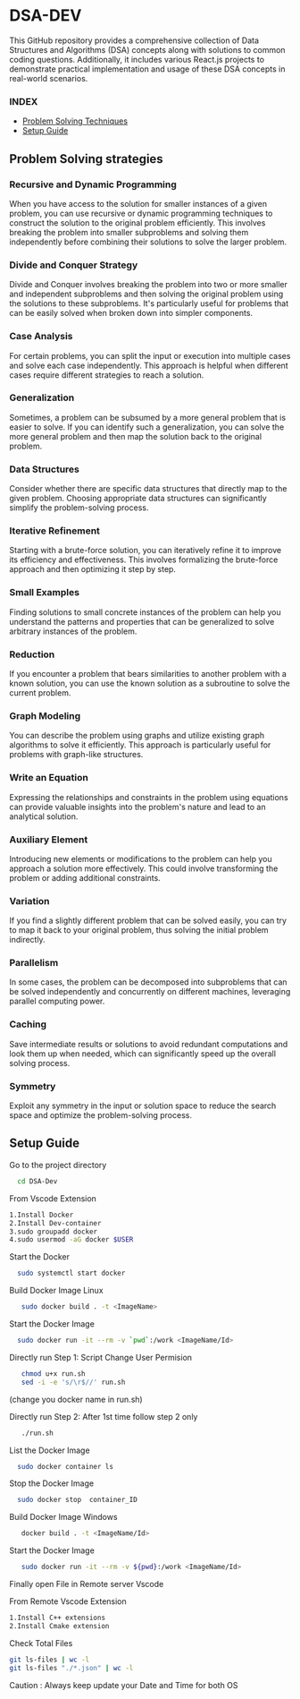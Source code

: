 
# DSA-DEV 

This GitHub repository provides a comprehensive collection of Data Structures and Algorithms (DSA) concepts along with solutions to common coding questions. Additionally, it includes various React.js projects to demonstrate practical implementation and usage of these DSA concepts in real-world scenarios.

### INDEX

* [Problem Solving Techniques](#Problem-Solving-Techniques)
* [Setup Guide](#Setup-Guide)

## Problem Solving strategies

### Recursive and Dynamic Programming
When you have access to the solution for smaller instances of a given problem, you can use recursive or dynamic programming techniques to construct the solution to the original problem efficiently. This involves breaking the problem into smaller subproblems and solving them independently before combining their solutions to solve the larger problem.

### Divide and Conquer Strategy
Divide and Conquer involves breaking the problem into two or more smaller and independent subproblems and then solving the original problem using the solutions to these subproblems. It's particularly useful for problems that can be easily solved when broken down into simpler components.

### Case Analysis
For certain problems, you can split the input or execution into multiple cases and solve each case independently. This approach is helpful when different cases require different strategies to reach a solution.

### Generalization
Sometimes, a problem can be subsumed by a more general problem that is easier to solve. If you can identify such a generalization, you can solve the more general problem and then map the solution back to the original problem.

### Data Structures
Consider whether there are specific data structures that directly map to the given problem. Choosing appropriate data structures can significantly simplify the problem-solving process.

### Iterative Refinement
Starting with a brute-force solution, you can iteratively refine it to improve its efficiency and effectiveness. This involves formalizing the brute-force approach and then optimizing it step by step.

### Small Examples
Finding solutions to small concrete instances of the problem can help you understand the patterns and properties that can be generalized to solve arbitrary instances of the problem.

### Reduction
If you encounter a problem that bears similarities to another problem with a known solution, you can use the known solution as a subroutine to solve the current problem.

### Graph Modeling
You can describe the problem using graphs and utilize existing graph algorithms to solve it efficiently. This approach is particularly useful for problems with graph-like structures.

### Write an Equation
Expressing the relationships and constraints in the problem using equations can provide valuable insights into the problem's nature and lead to an analytical solution.

### Auxiliary Element
Introducing new elements or modifications to the problem can help you approach a solution more effectively. This could involve transforming the problem or adding additional constraints.

### Variation
If you find a slightly different problem that can be solved easily, you can try to map it back to your original problem, thus solving the initial problem indirectly.

### Parallelism
In some cases, the problem can be decomposed into subproblems that can be solved independently and concurrently on different machines, leveraging parallel computing power.

### Caching
Save intermediate results or solutions to avoid redundant computations and look them up when needed, which can significantly speed up the overall solving process.

### Symmetry
Exploit any symmetry in the input or solution space to reduce the search space and optimize the problem-solving process.



## Setup Guide
Go to the project directory

```bash
  cd DSA-Dev
```

From Vscode Extension
 ```bash
 1.Install Docker
 2.Install Dev-container
 3.sudo groupadd docker
 4.sudo usermod -aG docker $USER
 ```

Start the Docker

```bash
  sudo systemctl start docker
```

Build Docker Image Linux

```bash
   sudo docker build . -t <ImageName>
```

Start the Docker Image

```bash
  sudo docker run -it --rm -v `pwd`:/work <ImageName/Id>
```
Directly run Step 1: Script Change User Permision

```bash
   chmod u+x run.sh
   sed -i -e 's/\r$//' run.sh
```
(change you docker name in run.sh)

Directly run Step 2: After 1st time follow step 2 only

```bash
   ./run.sh
```

List the Docker Image

```bash
  sudo docker container ls
```

Stop the Docker Image

```bash
  sudo docker stop  container_ID
```


Build Docker Image Windows

```bash
   docker build . -t <ImageName/Id>
```

Start the Docker Image

```bash
   sudo docker run -it --rm -v ${pwd}:/work <ImageName/Id>
```

Finally open File in Remote server Vscode

From Remote Vscode Extension
 ```bash
 1.Install C++ extensions
 2.Install Cmake extension
 ```

Check Total Files
 ```bash
git ls-files | wc -l
git ls-files "./*.json" | wc -l
 ```


 Caution : Always keep update your Date and Time for both OS
